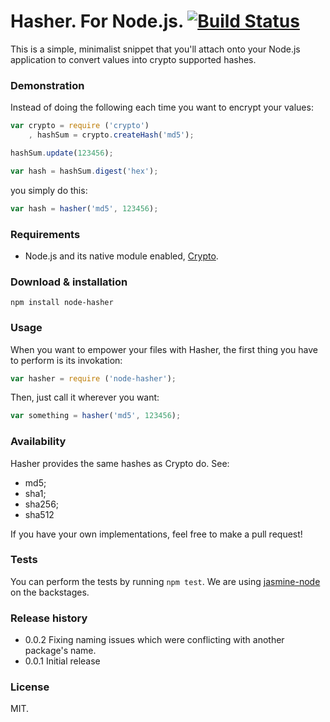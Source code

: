 # Hasher. For Node.js. [![Build Status](https://travis-ci.org/chiefGui/hasher.svg?branch=0.0.2)](https://travis-ci.org/chiefGui/hasher)

This is a simple, minimalist snippet that you'll attach onto your Node.js
application to convert values into crypto supported hashes.

### Demonstration

Instead of doing the following each time you want to encrypt your values:

```js
var crypto = require ('crypto')
    , hashSum = crypto.createHash('md5');

hashSum.update(123456);

var hash = hashSum.digest('hex');
```

you simply do this:

```js
var hash = hasher('md5', 123456);
```

### Requirements

- Node.js and its native module enabled, [Crypto](http://nodejs.org/api/crypto.html).

### Download & installation

`npm install node-hasher`

### Usage

When you want to empower your files with Hasher, the first thing you have to
perform is its invokation:

```js
var hasher = require ('node-hasher');
```

Then, just call it wherever you want:

```js
var something = hasher('md5', 123456);
```

### Availability

Hasher provides the same hashes as Crypto do. See:

- md5;
- sha1;
- sha256;
- sha512

If you have your own implementations, feel free to make a pull request!

### Tests

You can perform the tests by running `npm test`. We are using [jasmine-node](https://github.com/mhevery/jasmine-node)
on the backstages.

### Release history

* 0.0.2 Fixing naming issues which were conflicting with another package's name.
* 0.0.1 Initial release

### License

MIT.
